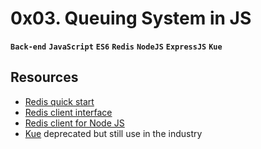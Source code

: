 # 0x03. Queuing System in JS

**`Back-end`** **`JavaScript`** **`ES6`** **`Redis`** **`NodeJS`** **`ExpressJS`** **`Kue`**

## Resources

* [Redis quick start](https://redis.io/docs/getting-started/tutorial/)
* [Redis client interface](https://redis.io/docs/manual/cli/)
* [Redis client for Node JS](https://github.com/redis/node-redis)
* [Kue](https://github.com/Automattic/kue) deprecated but still use in the industry
